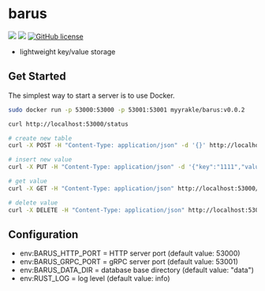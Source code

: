 # barus

![](https://img.shields.io/badge/language-Rust-red) ![](https://img.shields.io/badge/version-0.0.2-brightgreen) [![GitHub license](https://img.shields.io/badge/license-MIT-blue.svg)](https://github.com/myyrakle/barus/blob/master/LICENSE)

- lightweight key/value storage

## Get Started

The simplest way to start a server is to use Docker.

```bash
sudo docker run -p 53000:53000 -p 53001:53001 myyrakle/barus:v0.0.2
```

```bash
curl http://localhost:53000/status

# create new table
curl -X POST -H "Content-Type: application/json" -d '{}' http://localhost:53000/tables/foo

# insert new value
curl -X PUT -H "Content-Type: application/json" -d '{"key":"1111","value":"1234"}' http://localhost:53000/tables/foo/value

# get value
curl -X GET -H "Content-Type: application/json" http://localhost:53000/tables/foo/value?key=1111

# delete value
curl -X DELETE -H "Content-Type: application/json" http://localhost:53000/tables/foo/value?key=1111
```

## Configuration

- env:BARUS_HTTP_PORT = HTTP server port (default value: 53000)
- env:BARUS_GRPC_PORT = gRPC server port (default value: 53001)
- env:BARUS_DATA_DIR = database base directory (default value: "data")
- env:RUST_LOG = log level (default value: info)
